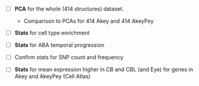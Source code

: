 - [ ] **PCA** for the whole (414 structures) dataset.
  + Comparison to PCAs for 414 Akey and 414 AkeyPey
- [ ] **Stats** for cell type enrichment 
- [ ] **Stats** for ABA temporal progression
- [ ] Confirm stats for SNP count and frequency
- [ ] **Stats** for mean expression higher in CB and CBL (and Eye) for genes in Akey and AkeyPey (Cell Atlas)

